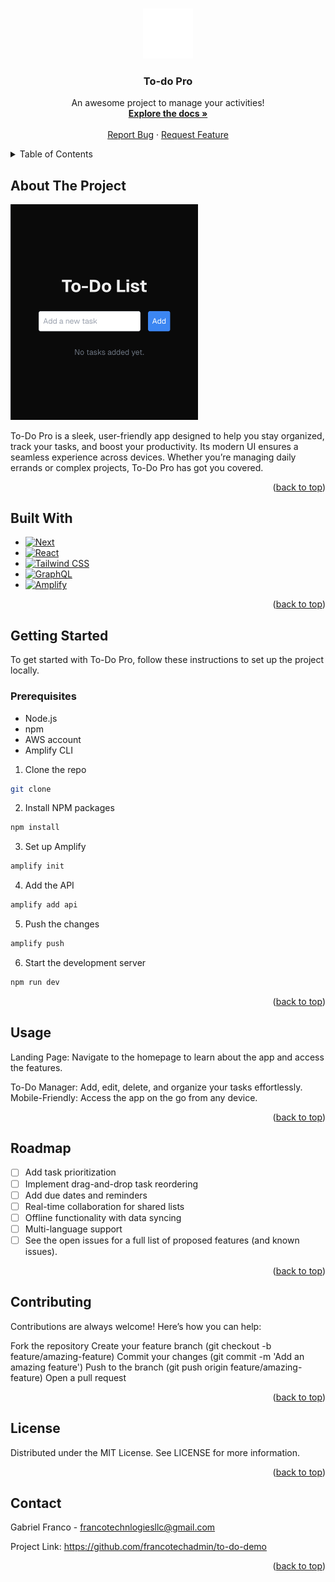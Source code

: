 <a id="readme-top"></a>

<!-- PROJECT LOGO -->
<br />
<div align="center">
  <a href="https://github.com/francotechadmin/to-do-demo">
    <img src="public/vercel.svg" alt="Logo" width="80" height="80">
  </a>

<h3 align="center">To-do Pro</h3>
  <p align="center">
    An awesome project to manage your activities!
    <br />
    <a href="https://github.com/francotechadmin/to-do-demo"><strong>Explore the docs »</strong></a>
    <br />
    <br />
    <a href="https://github.com/francotechadmin/to-do-demo/issues/new?labels=bug&template=bug-report---.md">Report Bug</a>
    ·
    <a href="https://github.com/francotechadmin/to-do-demo/issues/new?labels=enhancement&template=feature-request---.md">Request Feature</a>
  </p>
</div>

<!-- TABLE OF CONTENTS -->
<details>
  <summary>Table of Contents</summary>
  <ol>
    <li>
      <a href="#about-the-project">About The Project</a>
      <ul>
        <li><a href="#built-with">Built With</a></li>
      </ul>
    </li>
    <li>
      <a href="#getting-started">Getting Started</a>
      <ul>
        <li><a href="#prerequisites">Prerequisites</a></li>
      </ul>
    </li>
    <li><a href="#usage">Usage</a></li>
    <li><a href="#roadmap">Roadmap</a></li>
    <li><a href="#contributing">Contributing</a></li>
    <li><a href="#license">License</a></li>
    <li><a href="#contact">Contact</a></li>
  </ol>
</details>

<!-- ABOUT THE PROJECT -->

## About The Project

<a href="https://main.ds5im9z8tc6j1.amplifyapp.com/" target="\_blank">
    <img src="public/sc.png" alt="drawing" width="300"/>
</a>

To-Do Pro is a sleek, user-friendly app designed to help you stay organized, track your tasks, and boost your productivity. Its modern UI ensures a seamless experience across devices. Whether you’re managing daily errands or complex projects, To-Do Pro has got you covered.

<p align="right">(<a href="#readme-top">back to top</a>)</p>

## Built With

- [![Next][Next.js]][Next-url]
- [![React][React]][React-url]
- [![Tailwind CSS][Tailwind]][Tailwind-url]
- [![GraphQL][GraphQL]][GraphQL-url]
- [![Amplify][Amplify]][Amplify-url]

<p align="right">(<a href="#readme-top">back to top</a>)</p>

<!-- GETTING STARTED -->

## Getting Started

To get started with To-Do Pro, follow these instructions to set up the project locally.

### Prerequisites

- Node.js
- npm
- AWS account
- Amplify CLI

1. Clone the repo

```sh
git clone
```

2. Install NPM packages

```sh
npm install
```

3. Set up Amplify

```sh
amplify init
```

4. Add the API

```sh
amplify add api
```

5. Push the changes

```sh
amplify push
```

6. Start the development server

```sh
npm run dev
```

<p align="right">(<a href="#readme-top">back to top</a>)</p>

<!-- USAGE EXAMPLES -->

## Usage

Landing Page: Navigate to the homepage to learn about the app and access the features.

To-Do Manager: Add, edit, delete, and organize your tasks effortlessly.
Mobile-Friendly: Access the app on the go from any device.

<p align="right">(<a href="#readme-top">back to top</a>)</p>

<!-- ROADMAP -->

## Roadmap

- [ ] Add task prioritization
- [ ] Implement drag-and-drop task reordering
- [ ] Add due dates and reminders
- [ ] Real-time collaboration for shared lists
- [ ] Offline functionality with data syncing
- [ ] Multi-language support
- [ ] See the open issues for a full list of proposed features (and known issues).

<p align="right">(<a href="#readme-top">back to top</a>)</p>

<!-- CONTRIBUTING -->

## Contributing

Contributions are always welcome! Here’s how you can help:

Fork the repository
Create your feature branch (git checkout -b feature/amazing-feature)
Commit your changes (git commit -m 'Add an amazing feature')
Push to the branch (git push origin feature/amazing-feature)
Open a pull request

<p align="right">(<a href="#readme-top">back to top</a>)</p>

<!-- LICENSE -->

## License

Distributed under the MIT License. See LICENSE for more information.

<p align="right">(<a href="#readme-top">back to top</a>)</p>

<!-- CONTACT -->

## Contact

Gabriel Franco - francotechnlogiesllc@gmail.com

Project Link: https://github.com/francotechadmin/to-do-demo

<p align="right">(<a href="#readme-top">back to top</a>)</p>

<!-- MARKDOWN LINKS & IMAGES -->

[screenshot]: public/sc.png
[Next.js]: https://img.shields.io/badge/Next.js-000000?style=for-the-badge&logo=next.js&logoColor=white
[Next-url]: https://nextjs.org/
[React]: https://img.shields.io/badge/React-20232A?style=for-the-badge&logo=react&logoColor=61DAFB
[React-url]: https://reactjs.org/
[Tailwind-url]: https://tailwindcss.com/
[Tailwind]: https://img.shields.io/badge/Tailwind_CSS-38B2AC?style=for-the-badge&logo=tailwind-css&logoColor=white
[GraphQL]: https://img.shields.io/badge/GraphQL-E10098?style=for-the-badge&logo=graphql&logoColor=white
[GraphQL-url]: https://graphql.org/
[Amplify]: https://img.shields.io/badge/Amplify-FF9900?style=for-the-badge&logo=AWS-Amplify&logoColor=white
[Amplify-url]: https://aws.amazon.com/amplify/
